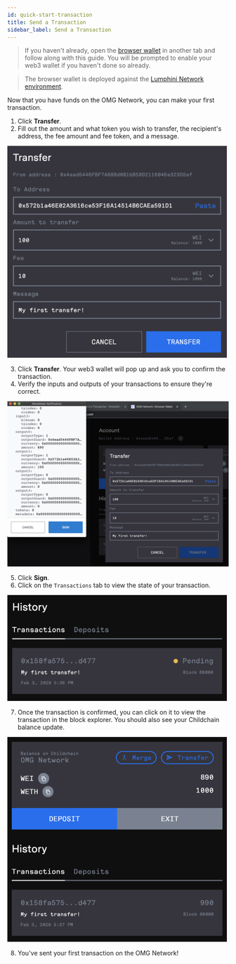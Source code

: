 ```yaml
---
id: quick-start-transaction
title: Send a Transaction
sidebar_label: Send a Transaction
---
```


> If you haven't already, open the [browser wallet](https://omgnetwork-browser-wallet.netlify.com) in another tab and follow along with this guide. You will be prompted to enable your web3 wallet if you haven't done so already.

> The browser wallet is deployed against the [Lumphini Network environment](network-connection-details.md).

Now that you have funds on the OMG Network, you can make your first transaction.

1. Click **Transfer**.
2. Fill out the amount and what token you wish to transfer, the recipient's address, the fee amount and fee token, and a message.

<img src="./assets/quick-start-transfer-create.png" width="500">

3. Click **Transfer**. Your web3 wallet will pop up and ask you to confirm the transaction.
4. Verify the inputs and outputs of your transactions to ensure they're correct.

![transfer-sign](./assets/quick-start-transfer-sign.png)

5. Click **Sign**.
6. Click on the `Transactions` tab to view the state of your transaction.

<img src="./assets/quick-start-transfer-pending.png" width="500">

7. Once the transaction is confirmed, you can click on it to view the transaction in the block explorer. You should also see your Childchain balance update.

<img src="./assets/quick-start-transfer-success.png" width="500">

8. You've sent your first transaction on the OMG Network!
